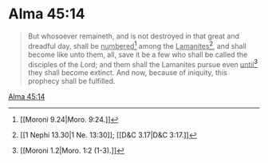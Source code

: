 # Alma 45:14

> But whosoever remaineth, and is not destroyed in that great and dreadful day, shall be <u>numbered</u>[^a] among the <u>Lamanites</u>[^b], and shall become like unto them, all, save it be a few who shall be called the disciples of the Lord; and them shall the Lamanites pursue even <u>until</u>[^c] they shall become extinct. And now, because of iniquity, this prophecy shall be fulfilled.

[Alma 45:14](https://www.churchofjesuschrist.org/study/scriptures/bofm/alma/45?lang=eng&id=p14#p14)


[^a]: [[Moroni 9.24|Moro. 9:24.]]
[^b]: [[1 Nephi 13.30|1 Ne. 13:30]]; [[D&C 3.17|D&C 3:17.]]
[^c]: [[Moroni 1.2|Moro. 1:2 (1-3).]]
